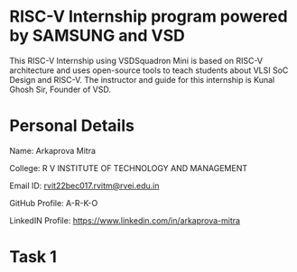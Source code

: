 # RISC-V Internship program powered by SAMSUNG and VSD
This RISC-V Internship using VSDSquadron Mini is based on RISC-V architecture and uses open-source tools to teach students about VLSI SoC Design and RISC-V. The instructor and guide for this internship is Kunal Ghosh Sir, Founder of VSD.
# Personal Details
Name: Arkaprova Mitra

College: R V INSTITUTE OF TECHNOLOGY AND MANAGEMENT

Email ID: rvit22bec017.rvitm@rvei.edu.in

GitHub Profile: A-R-K-O

LinkedIN Profile: https://www.linkedin.com/in/arkaprova-mitra

# Task 1
